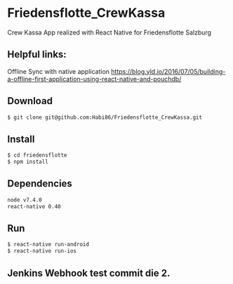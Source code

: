 # Friedensflotte_CrewKassa
Crew Kassa App realized with React Native for Friedensflotte Salzburg

## Helpful links: 
Offline Sync with native application
https://blog.yld.io/2016/07/05/building-a-offline-first-application-using-react-native-and-pouchdb/

## Download
```sh
$ git clone git@github.com:Habi86/Friedensflotte_CrewKassa.git
```
## Install
```sh
$ cd friedensflotte
$ npm install
```
## Dependencies
```sh
node v7.4.0
react-native 0.40
```
## Run
```sh
$ react-native run-android
$ react-native run-ios
```

## Jenkins Webhook test commit die 2.